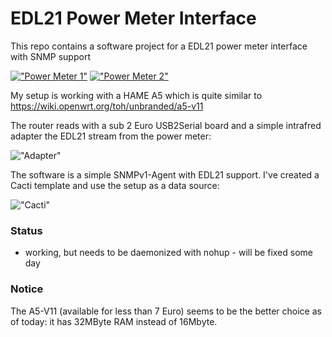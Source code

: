 EDL21 Power Meter Interface
===========================

This repo contains a software project for a EDL21 power meter interface with SNMP support

[!["Power Meter 1"](https://github.com/GBert/openwrt-misc/blob/master/sml-snmp-agent/pictures/IMG_7573_s.JPG)](https://raw.githubusercontent.com/GBert/openwrt-misc/master/sml-snmp-agent/pictures/IMG_7573.JPG)
[!["Power Meter 2"](https://github.com/GBert/openwrt-misc/blob/master/sml-snmp-agent/pictures/IMG_7578_s.JPG)](https://raw.githubusercontent.com/GBert/openwrt-misc/master/sml-snmp-agent/pictures/IMG_7578.JPG)

My setup is working with a HAME A5 which is quite similar to https://wiki.openwrt.org/toh/unbranded/a5-v11 

The router reads with a sub 2 Euro USB2Serial board and a simple intrafred adapter the EDL21 stream from the power meter:

!["Adapter"](https://github.com/GBert/openwrt-misc/blob/master/sml-snmp-agent/pictures/adapter.png)

The software is a simple SNMPv1-Agent with EDL21 support. I've created a Cacti template and use the setup as a data source:

!["Cacti"](https://github.com/GBert/openwrt-misc/blob/master/sml-snmp-agent/pictures/cacti.png)

### Status

- working, but needs to be daemonized with nohup - will be fixed some day

### Notice

The A5-V11 (available for less than 7 Euro) seems to be the better choice as of today: it has 32MByte RAM instead of 16Mbyte.

